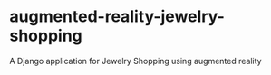 # augmented-reality-jewelry-shopping
A Django application for Jewelry Shopping using augmented reality 
